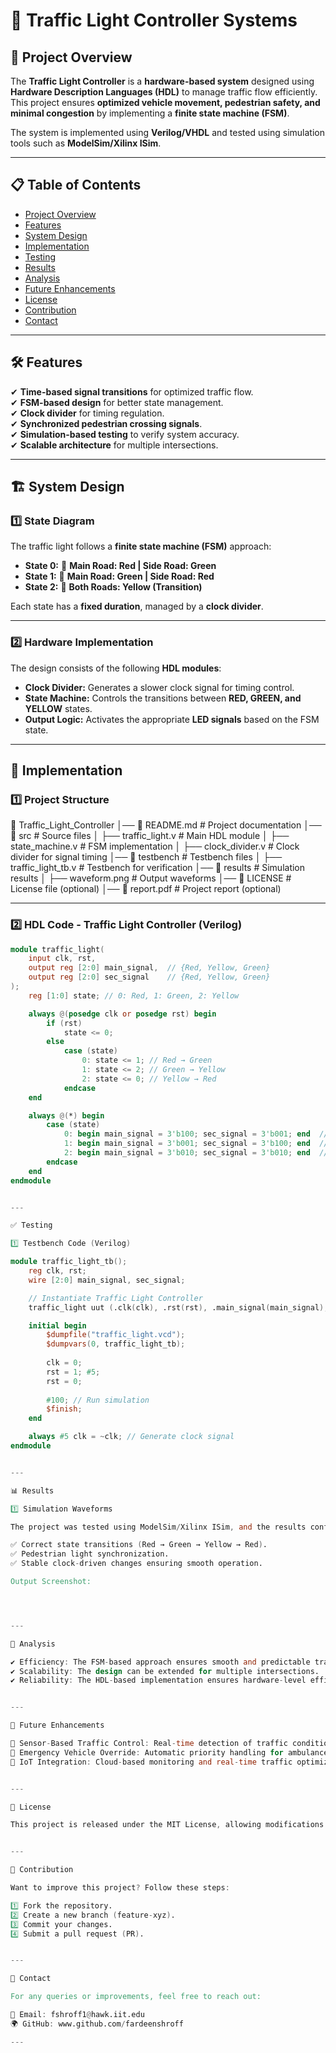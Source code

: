 # 🚦 Traffic Light Controller Systems 

## 📌 Project Overview  

The **Traffic Light Controller** is a **hardware-based system** designed using **Hardware Description Languages (HDL)** to manage traffic flow efficiently. This project ensures **optimized vehicle movement, pedestrian safety, and minimal congestion** by implementing a **finite state machine (FSM)**.  

The system is implemented using **Verilog/VHDL** and tested using simulation tools such as **ModelSim/Xilinx ISim**.  

---

## 📋 Table of Contents  

- [Project Overview](#-project-overview)  
- [Features](#-features)  
- [System Design](#-system-design)  
- [Implementation](#-implementation)  
- [Testing](#-testing)  
- [Results](#-results)  
- [Analysis](#-analysis)  
- [Future Enhancements](#-future-enhancements)  
- [License](#-license)  
- [Contribution](#-contribution)  
- [Contact](#-contact)  

---

## 🛠️ Features  

✔ **Time-based signal transitions** for optimized traffic flow.  
✔ **FSM-based design** for better state management.  
✔ **Clock divider** for timing regulation.  
✔ **Synchronized pedestrian crossing signals**.  
✔ **Simulation-based testing** to verify system accuracy.  
✔ **Scalable architecture** for multiple intersections.  

---

## 🏗️ System Design  

### **1️⃣ State Diagram**  

The traffic light follows a **finite state machine (FSM)** approach:  

- **State 0:** 🚦 **Main Road: Red | Side Road: Green**  
- **State 1:** 🚦 **Main Road: Green | Side Road: Red**  
- **State 2:** 🚦 **Both Roads: Yellow (Transition)**  

Each state has a **fixed duration**, managed by a **clock divider**.  

---

### **2️⃣ Hardware Implementation**  

The design consists of the following **HDL modules**:  

- **Clock Divider:** Generates a slower clock signal for timing control.  
- **State Machine:** Controls the transitions between **RED, GREEN, and YELLOW** states.  
- **Output Logic:** Activates the appropriate **LED signals** based on the FSM state.  

---

## 📝 Implementation  

### **1️⃣ Project Structure**

📂 Traffic_Light_Controller │── 📜 README.md                # Project documentation │── 📂 src                      # Source files │   ├── traffic_light.v         # Main HDL module │   ├── state_machine.v         # FSM implementation │   ├── clock_divider.v         # Clock divider for signal timing │── 📂 testbench                # Testbench files │   ├── traffic_light_tb.v      # Testbench for verification │── 📂 results                   # Simulation results │   ├── waveform.png            # Output waveforms │── 📜 LICENSE                   # License file (optional) │── 📜 report.pdf                # Project report (optional)

---

### **2️⃣ HDL Code - Traffic Light Controller (Verilog)**  

```verilog
module traffic_light(
    input clk, rst,
    output reg [2:0] main_signal,  // {Red, Yellow, Green}
    output reg [2:0] sec_signal    // {Red, Yellow, Green}
);
    reg [1:0] state; // 0: Red, 1: Green, 2: Yellow

    always @(posedge clk or posedge rst) begin
        if (rst) 
            state <= 0;
        else 
            case (state)
                0: state <= 1; // Red → Green
                1: state <= 2; // Green → Yellow
                2: state <= 0; // Yellow → Red
            endcase
    end

    always @(*) begin
        case (state)
            0: begin main_signal = 3'b100; sec_signal = 3'b001; end  // Main Red, Sec Green
            1: begin main_signal = 3'b001; sec_signal = 3'b100; end  // Main Green, Sec Red
            2: begin main_signal = 3'b010; sec_signal = 3'b010; end  // Both Yellow
        endcase
    end
endmodule


---

✅ Testing

1️⃣ Testbench Code (Verilog)

module traffic_light_tb();
    reg clk, rst;
    wire [2:0] main_signal, sec_signal;

    // Instantiate Traffic Light Controller
    traffic_light uut (.clk(clk), .rst(rst), .main_signal(main_signal), .sec_signal(sec_signal));

    initial begin
        $dumpfile("traffic_light.vcd");
        $dumpvars(0, traffic_light_tb);
        
        clk = 0;
        rst = 1; #5;
        rst = 0;
        
        #100; // Run simulation
        $finish;
    end

    always #5 clk = ~clk; // Generate clock signal
endmodule


---

📊 Results

1️⃣ Simulation Waveforms

The project was tested using ModelSim/Xilinx ISim, and the results confirm:

✅ Correct state transitions (Red → Green → Yellow → Red).
✅ Pedestrian light synchronization.
✅ Stable clock-driven changes ensuring smooth operation.

Output Screenshot:




---

🔎 Analysis

✔ Efficiency: The FSM-based approach ensures smooth and predictable traffic management.
✔ Scalability: The design can be extended for multiple intersections.
✔ Reliability: The HDL-based implementation ensures hardware-level efficiency and real-world applicability.


---

🚀 Future Enhancements

🔹 Sensor-Based Traffic Control: Real-time detection of traffic conditions using IR sensors.
🔹 Emergency Vehicle Override: Automatic priority handling for ambulances and fire trucks.
🔹 IoT Integration: Cloud-based monitoring and real-time traffic optimization.


---

📜 License

This project is released under the MIT License, allowing modifications and contributions while crediting the original work.


---

🤝 Contribution

Want to improve this project? Follow these steps:

1️⃣ Fork the repository.
2️⃣ Create a new branch (feature-xyz).
3️⃣ Commit your changes.
4️⃣ Submit a pull request (PR).


---

📧 Contact

For any queries or improvements, feel free to reach out:

📩 Email: fshroff1@hawk.iit.edu
🌍 GitHub: www.github.com/fardeenshroff

---
